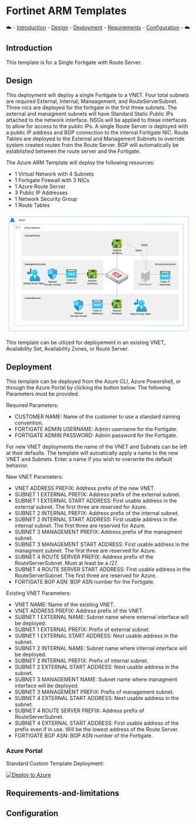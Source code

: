 # Fortinet ARM Templates

:cloud: - [Introduction](#introduction) - [Design](#design) - [Deployment](#deployment) - [Requirements](#requirements-and-limitations) - [Configuration](#configuration) - :cloud:

## Introduction

This template is for a Single Fortigate with Route Server.

## Design

This deployment will deploy a single Fortigate to a VNET. Four total subnets are required External, Internal, Manaagement, and RouteServerSubnet. Three nics are deployed for the fortigate in the first three subnets.  The external and managment subnets will have Standard Static Public IPs attached to the network interface. NSGs will be applied to these interfaces to allow for access to the public IPs. A single Route Server is deployed with a public IP address and BGP connection to the internal Fortigate NIC.  Route Tables are deployed to the External and Management Subnets to override system created routes from the Route Server.  BGP will automatically be established between the route server and the Fortigate.

The Azure ARM Template will deploy the following resources:

- 1 Virtual Network with 4 Subnets
- 1 Fortigate Firewall with 3 NICs
- 1 Azure Route Server
- 3 Public IP Addresses
- 1 Network Security Group
- 1 Route Tables

![fortigate with route server design](images/fgt-single-gw-rs.png)

This template can be utlized for deployement in an existing VNET, Availability Set, Availability Zones, or Route Server.

## Deployment

This template can be deployed from the Azure CLI, Azure Powershell, or through the Azure Portal by clicking the button below.  The following Parameters must be provided.

Required Parameters:

- CUSTOMER NAME: Name of the customer to use a standard naming convention.
- FORTIGATE ADMIN USERNAME: Admin username for the Fortigate.
- FORTIGATE ADMIN PASSWORD: Admin password for the Fortigate.

For new VNET deployments the name of the VNET and Subnets can be left at their defaults.  The template will autoatically apply a name to the new VNET and Subnets. Enter a name if you wish to overwrite the default behavior.

New VNET Parameters:

- VNET ADDRESS PREFIX: Address prefix of the new VNET.
- SUBNET 1 EXTERNAL PREFIX: Address prefix of the external subnet.
- SUBNET 1 EXTERNAL START ADDRESS: First usable address in the external subnet.  The first three are reserved for Azure.
- SUBNET 2 INTERNAL PREFIX: Address prefix of the internal subnet.
- SUBNET 2 INTERNAL START ADDRESS: First usable address in the internal subnet.  The first three are reserved for Azure.
- SUBNET 3 MANAGEMENT PREFIX: Address prefix of the managment subnet.
- SUBNET 3 MANAGEMENT START ADDRESS: First usable address in the managment subnet.  The first three are reserved for Azure.
- SUBNET 4 ROUTE SERVER PREFIX: Address prefix of the RouteServerSubnet. Must at least be a /27.
- SUBNET 4 ROUTE SERVER START ADDRESS: First usable address in the RouteServerSubnet.  The first three are reserved for Azure.
- FORTIGATE BGP ASN: BGP ASN number for the Fortigate.

Existing VNET Parameters:

- VNET NAME: Name of the existing VNET.
- VNET ADDRESS PREFIX: Address prefix of the VNET.
- SUBNET 1 EXTERNAL NAME: Subnet name where external interface will be deployed.
- SUBNET 1 EXTERNAL PREFIX: Prefix of external subnet.
- SUBNET 1 EXTERNAL START ADDRESS: Next usable address in the subnet.
- SUBNET 2 INTERNAL NAME: Subnet name where internal interface will be deployed.
- SUBNET 2 INTERNAL PREFIX: Prefix of internal subnet.
- SUBNET 2 EXTERNAL START ADDRESS: Next usable address in the subnet.
- SUBNET 3 MANAGEMENT NAME: Subnet name where managment interface will be deployed.
- SUBNET 3 MANAGEMENT PREFIX: Prefix of management subnet.
- SUBNET 4 EXTERNAL START ADDRESS: Next usable address in the subnet.
- SUBNET 4 ROUTE SERVER PREFIX: Address prefix of RouteServerSubnet.
- SUBNET 4 EXTERNAL START ADDRESS: First usable address of the prefix even if in use. Will be the lowest address of the Route Server.
- FORTIGATE BGP ASN: BGP ASN number of the Fortigate.

### Azure Portal

Standard Custom Template Deployment:

[![Deploy to Azure](https://aka.ms/deploytoazurebutton)](https://portal.azure.com/#create/Microsoft.Template/uri/https%3A%2F%2Fraw.githubusercontent.com%2Fswansosj%2FFortinet-ARM%2Fmain%2FFortiGate%2FSingle%2FFortigate-GW-RS%2Fazuredeploy.json)

## Requirements-and-limitations

## Configuration
